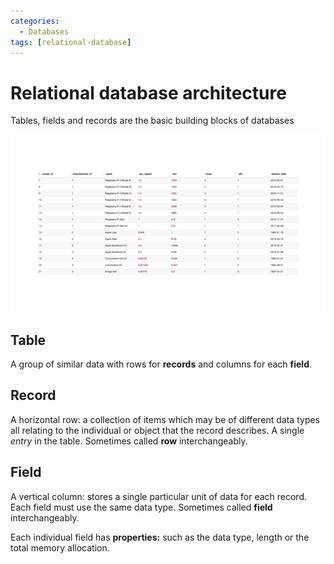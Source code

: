 ```yaml
---
categories:
  - Databases
tags: [relational-database]
---
```


# Relational database architecture

Tables, fields and records are the basic building blocks of databases

![](/_img/FL-Databases-1.5_terminology.gif)

## Table

A group of similar data with rows for **records** and columns for each **field**.

## Record

A horizontal row: a collection of items which may be of different data types all relating to the individual or object that the record describes. A single _entry_ in the table. Sometimes called **row** interchangeably.

## Field

A vertical column: stores a single particular unit of data for each record. Each field must use the same data type. Sometimes called **field** interchangeably.

Each individual field has **properties:** such as the data type, length or the total memory allocation.

